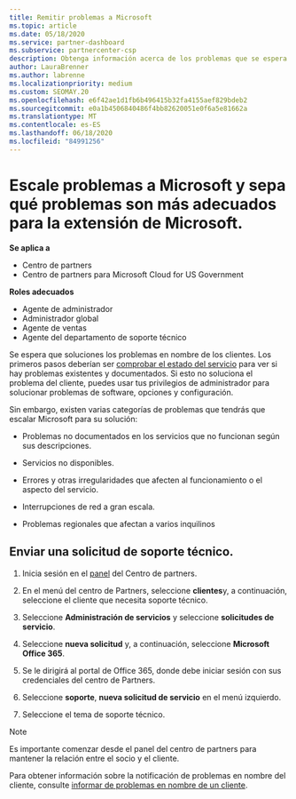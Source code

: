 ```yaml
---
title: Remitir problemas a Microsoft
ms.topic: article
ms.date: 05/18/2020
ms.service: partner-dashboard
ms.subservice: partnercenter-csp
description: Obtenga información acerca de los problemas que se espera que los partners de Microsoft se solucionen por sí mismos para sus clientes y los problemas que pueden necesitar para remitirse a Microsoft.
author: LauraBrenner
ms.author: labrenne
ms.localizationpriority: medium
ms.custom: SEOMAY.20
ms.openlocfilehash: e6f42ae1d1fb6b496415b32fa4155aef829bdeb2
ms.sourcegitcommit: e0a1b4506840486f4bb82620051e0f6a5e81662a
ms.translationtype: MT
ms.contentlocale: es-ES
ms.lasthandoff: 06/18/2020
ms.locfileid: "84991256"
---
```

# <a name="escalate-problems-to-microsoft-and-learn-which-issues-are-more-suited-to-microsoft-escalation"></a>Escale problemas a Microsoft y sepa qué problemas son más adecuados para la extensión de Microsoft.  

**Se aplica a**

- Centro de partners
- Centro de partners para Microsoft Cloud for US Government

**Roles adecuados**

- Agente de administrador
- Administrador global
- Agente de ventas
- Agente del departamento de soporte técnico

Se espera que soluciones los problemas en nombre de los clientes. Los primeros pasos deberían ser [comprobar el estado del servicio](check-service-health.md) para ver si hay problemas existentes y documentados. Si esto no soluciona el problema del cliente, puedes usar tus privilegios de administrador para solucionar problemas de software, opciones y configuración.

Sin embargo, existen varias categorías de problemas que tendrás que escalar Microsoft para su solución:

- Problemas no documentados en los servicios que no funcionan según sus descripciones.

- Servicios no disponibles.

- Errores y otras irregularidades que afecten al funcionamiento o el aspecto del servicio.

- Interrupciones de red a gran escala.

- Problemas regionales que afectan a varios inquilinos

## <a name="submit-a-support-request"></a>Enviar una solicitud de soporte técnico.

1. Inicia sesión en el [panel](https://partner.microsoft.com/dashboard) del Centro de partners.

2. En el menú del centro de Partners, seleccione **clientes**y, a continuación, seleccione el cliente que necesita soporte técnico.

3. Seleccione **Administración de servicios** y seleccione **solicitudes de servicio**.

4. Seleccione **nueva solicitud** y, a continuación, seleccione **Microsoft Office 365**.

5. Se le dirigirá al portal de Office 365, donde debe iniciar sesión con sus credenciales del centro de Partners.

6. Seleccione **soporte**, **nueva solicitud de servicio** en el menú izquierdo.

7. Seleccione el tema de soporte técnico.

>[!NOTE]
>Es importante comenzar desde el panel del centro de partners para mantener la relación entre el socio y el cliente. 


Para obtener información sobre la notificación de problemas en nombre del cliente, consulte [informar de problemas en nombre de un cliente](report-problems-on-behalf-of-a-customer.md).

 

 



